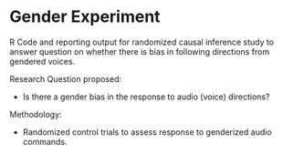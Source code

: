# Gender Experiment
R Code and reporting output for randomized causal inference study to answer question on whether there is bias in following directions from gendered voices. 

Research Question proposed: 
- Is there a gender bias in the response to audio (voice) directions?

Methodology:
- Randomized control trials to assess response to genderized audio commands.
